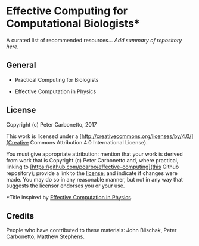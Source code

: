 # Effective Computing for Computational Biologists*

A curated list of recommended resources... *Add summary of repository
here.*

## General

+ Practical Computing for Biologists

+ Effective Computation in Physics

[scopatz-huff]: http://physics.codes

## License

Copyright (c) Peter Carbonetto, 2017

This work is licensed under a
[http://creativecommons.org/licenses/by/4.0/](Creative Commons
Attribution 4.0 International License).

You must give appropriate attribution: mention that your work is
derived from work that is Copyright (c) Peter Carbonetto and, where
practical, linking to
[https://github.com/pcarbo/effective-computing](this Github
repository); provide a link to the
[license](http://creativecommons.org/licenses/by/4.0/); and indicate
if changes were made. You may do so in any reasonable manner, but not
in any way that suggests the licensor endorses you or your use.

*Title inspired by [Effective Computation in Physics][scopatz-huff].

## Credits

People who have contributed to these materials: John Blischak, Peter
Carbonetto, Matthew Stephens.
